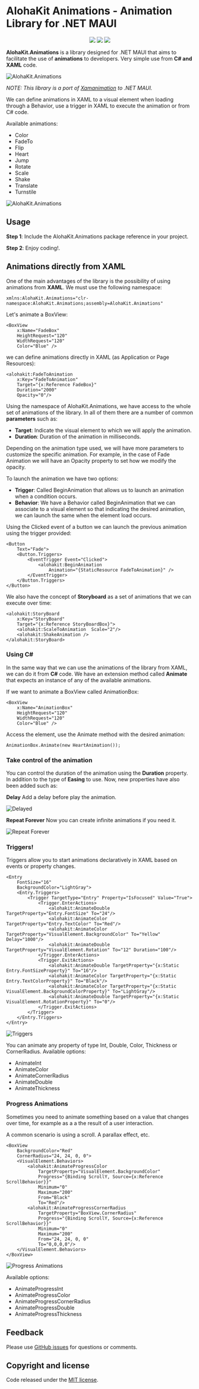 # AlohaKit Animations - Animation Library for .NET MAUI

<div align="center">
   <a href="https://www.nuget.org/packages/AlohaKit.Animations"><img src="https://img.shields.io/nuget/v/AlohaKit.Animations?color=blue&style=flat-square&logo=nuget"></a>
   <a href="https://www.nuget.org/packages/AlohaKit.Animations"><img src="https://img.shields.io/nuget/dt/AlohaKit.Animations.svg?style=flat-square"></a>
   <a href="./LICENSE"><img src="https://img.shields.io/github/license/jsuarezruiz/AlohaKit.Animations?style=flat-square"></a>
</div>

**AlohaKit.Animations** is a library designed for .NET MAUI that aims to facilitate the use of **animations** to developers. Very simple use from **C# and XAML** code.

![AlohaKit.Animations](https://raw.githubusercontent.com/jsuarezruiz/AlohaKit.Animations/main/images/alohakit-animations-promo.png)

_NOTE: This library is a port of [Xamanimation](https://github.com/jsuarezruiz/Xamanimation) to .NET MAUI._

We can define animations in XAML to a visual element when loading through a Behavior, use a trigger in XAML to execute the animation or  from C# code.

Available animations:

- Color
- FadeTo
- Flip
- Heart
- Jump
- Rotate
- Scale
- Shake
- Translate
- Turnstile

![AlohaKit.Animations](https://raw.githubusercontent.com/jsuarezruiz/AlohaKit.Animations/main/images/alohakit-animations.gif)

## Usage

**Step 1**: Include the AlohaKit.Animations package reference in your project. 

**Step 2**: Enjoy coding!.

## Animations directly from XAML

One of the main advantages of the library is the possibility of using animations from **XAML**. We must use the following namespace:

    xmlns:AlohaKit.Animations="clr-namespace:AlohaKit.Animations;assembly=AlohaKit.Animations"

Let's animate a BoxView:

```
<BoxView
    x:Name="FadeBox"
    HeightRequest="120"
    WidthRequest="120"
    Color="Blue" />
```
we can define animations directly in XAML (as Application or Page Resources):

```
<alohakit:FadeToAnimation
    x:Key="FadeToAnimation"
    Target="{x:Reference FadeBox}"
    Duration="2000"
    Opacity="0"/>
```
Using the namespace of AlohaKit.Animations, we have access to the whole set of animations of the library. In all of them there are a number of common **parameters** such as:

- **Target**: Indicate the visual element to which we will apply the animation.
- **Duration**: Duration of the animation in milliseconds.

Depending on the animation type used, we will have more parameters to customize the specific animation. For example, in the case of Fade Animation we will have an Opacity property to set how we modify the opacity.

To launch the animation we have two options:

- **Trigger**: Called BeginAnimation that allows us to launch an animation when a condition occurs.
- **Behavior**: We have a Behavior called BeginAnimation that we can associate to a visual element so that indicating the desired animation, we can launch the same when the element load occurs.

Using the Clicked event of a button we can launch the previous animation using the trigger provided:

```
<Button 
    Text="Fade">
    <Button.Triggers>
        <EventTrigger Event="Clicked">
            <alohakit:BeginAnimation
                Animation="{StaticResource FadeToAnimation}" />
        </EventTrigger>
    </Button.Triggers>
</Button>
```
We also have the concept of **Storyboard** as a set of animations that we can execute over time:

```
<alohakit:StoryBoard
    x:Key="StoryBoard"
    Target="{x:Reference StoryBoardBox}">
    <alohakit:ScaleToAnimation  Scale="2"/>
    <alohakit:ShakeAnimation />
</alohakit:StoryBoard>
```
### Using C# 

In the same way that we can use the animations of the library from XAML, we can do it from **C#** code. We have an extension method called **Animate** that expects an instance of any of the available animations.

If we want to animate a BoxView called AnimationBox:

```
<BoxView
    x:Name="AnimationBox"
    HeightRequest="120"
    WidthRequest="120"
    Color="Blue" />
```
Access the element, use the Animate method with the desired animation:

```
AnimationBox.Animate(new HeartAnimation());
```
### Take control of the animation

You can control the duration of the animation using the **Duration** property. In addition to the type of **Easing** to use. Now, new properties have also been added such as:

**Delay** Add a delay before play the animation.

![Delayed](https://raw.githubusercontent.com/jsuarezruiz/AlohaKit.Animations/main/images/alohakit-animations-delayed.gif)

**Repeat Forever** Now you can create infinite animations if you need it.

![Repeat Forever](https://raw.githubusercontent.com/jsuarezruiz/AlohaKit.Animations/main/images/alohakit-animations-repeat.gif)

### Triggers!

Triggers allow you to start animations declaratively in XAML based on events or property changes.

```
<Entry 
    FontSize="16" 
    BackgroundColor="LightGray">
    <Entry.Triggers>
        <Trigger TargetType="Entry" Property="IsFocused" Value="True">
            <Trigger.EnterActions>
                <alohakit:AnimateDouble TargetProperty="Entry.FontSize" To="24"/>
                <alohakit:AnimateColor TargetProperty="Entry.TextColor" To="Red"/>
                <alohakit:AnimateColor TargetProperty="VisualElement.BackgroundColor" To="Yellow" Delay="1000"/>
                <alohakit:AnimateDouble TargetProperty="VisualElement.Rotation" To="12" Duration="100"/>
            </Trigger.EnterActions>
            <Trigger.ExitActions>
                <alohakit:AnimateDouble TargetProperty="{x:Static Entry.FontSizeProperty}" To="16"/>
                <alohakit:AnimateColor TargetProperty="{x:Static Entry.TextColorProperty}" To="Black"/>
                <alohakit:AnimateColor TargetProperty="{x:Static VisualElement.BackgroundColorProperty}" To="LightGray"/>
                <alohakit:AnimateDouble TargetProperty="{x:Static VisualElement.RotationProperty}" To="0"/>
            </Trigger.ExitActions>
        </Trigger>
    </Entry.Triggers>
</Entry>
```

![Triggers](https://raw.githubusercontent.com/jsuarezruiz/AlohaKit.Animations/main/images/alohakit-animations-triggers.gif)

You can animate any property of type Int, Double, Color, Thickness or CornerRadius. Available options:
* AnimateInt
* AnimateColor
* AnimateCornerRadius
* AnimateDouble
* AnimateThickness

### Progress Animations

Sometimes you need to animate something based on a value that changes over time, for example as a a the result of a user interaction.

A common scenario is using a scroll. A parallax effect, etc.

```
<BoxView 
    BackgroundColor="Red"
    CornerRadius="24, 24, 0, 0">
    <VisualElement.Behaviors>
        <alohakit:AnimateProgressColor
            TargetProperty="VisualElement.BackgroundColor"
            Progress="{Binding ScrollY, Source={x:Reference ScrollBehavior}}" 
            Minimum="0"
            Maximum="200"
            From="Black"
            To="Red"/>
        <alohakit:AnimateProgressCornerRadius
            TargetProperty="BoxView.CornerRadius"
            Progress="{Binding ScrollY, Source={x:Reference ScrollBehavior}}" 
            Minimum="0"
            Maximum="200"
            From="24, 24, 0, 0"
            To="0,0,0,0"/>
    </VisualElement.Behaviors>
</BoxView>
```

![Progress Animations](https://raw.githubusercontent.com/jsuarezruiz/AlohaKit.Animations/main/images/alohakit-animations-progress.gif)

Available options:
* AnimateProgressInt
* AnimateProgressColor
* AnimateProgressCornerRadius
* AnimateProgressDouble
* AnimateProgressThickness

## Feedback

Please use [GitHub issues](https://github.com/jsuarezruiz/AlohaKit.Animations/issues) for questions or comments.

## Copyright and license

Code released under the [MIT license](https://opensource.org/licenses/MIT).
